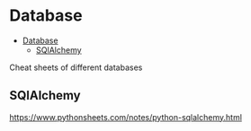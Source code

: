 # Database

- [Database](#database)
  - [SQlAlchemy](#sqlalchemy)

Cheat sheets of different databases

## SQlAlchemy

https://www.pythonsheets.com/notes/python-sqlalchemy.html
